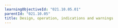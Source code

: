 ```yaml
---
learningObjectiveId: "021.10.05.01"
parentId: "021.10.05"
title: Design, operation, indications and warnings
---
```

